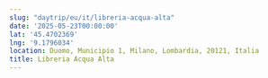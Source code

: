 ```yaml
---
slug: "daytrip/eu/it/libreria-acqua-alta"
date: '2025-05-23T00:00:00'
lat: '45.4702369'
lng: '9.1796034'
location: Duomo, Municipio 1, Milano, Lombardia, 20121, Italia
title: Libreria Acqua Alta
---
```



